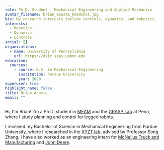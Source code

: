 ```yaml
---
role: Ph.D. Student - Mechanical Engineering and Applied Mechanics
avatar_filename: brian_acosta_headshot.jpg
bio: My research interests include controls, dynamics, and robotics.
interests:
  - Robotics
  - Dynamics
  - Controls
social: []
organizations:
  - name: University of Pennsylvania
    url: https://dair.seas.upenn.edu
education:
  courses:
    - course: B.S. in Mechanical Engineering
      institution: Purdue University
      year: 2020
superuser: true
highlight_name: false
title: Brian Acosta
email: ""
---
```

Hi, I'm Brian! I'm a Ph.D. student in [MEAM](https://www.me.upenn.edu/) and the [GRASP Lab](https://www.grasp.upenn.edu/) at Penn, where I study planning and control for legged robots.

I received my Bachelor of Science in Mechanical Engineering from Purdue University, where I researched in the [XYZT lab](https://www.xyztlab.com/), advised by Professor Song Zhang. I have also worked as an engineering intern for [McNeilus Truck and Manufacturing](https://www.mcneiluscompanies.com/) and [John Deere](https://www.deere.com/en/).